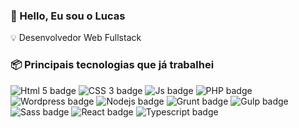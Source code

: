 ### 👋 Hello, Eu sou o Lucas

💡 Desenvolvedor Web Fullstack

### 📦 Principais tecnologias que já trabalhei

![Html 5 badge](https://img.shields.io/badge/-HTML5-E34F26?style=for-the-badge&logo=html5&logoColor=fff)
![CSS 3 badge](https://img.shields.io/badge/-CSS3-264DE4?style=for-the-badge&logo=Css3&logoColor=fff)
![Js badge](https://img.shields.io/badge/-JavaScript-F7DF1E?style=for-the-badge&logo=Javascript&logoColor=222)
![PHP badge](https://img.shields.io/badge/-PHP-777BB4?style=for-the-badge&logo=Php&logoColor=fff)
![Wordpress badge](https://img.shields.io/badge/-Wordpress-7BC328?style=for-the-badge&logo=Wordpress&logoColor=fff&)
![Nodejs badge](https://img.shields.io/badge/-Nodejs-21759B?style=for-the-badge&logo=Nodejs&logoColor=fff&)
![Grunt badge](https://img.shields.io/badge/-Grunt-F3A418?style=for-the-badge&logo=Grunt&logoColor=442F13&)
![Gulp badge](https://img.shields.io/badge/-Gulp-D34446?style=for-the-badge&logo=Gulp&logoColor=fff&)
![Sass badge](https://img.shields.io/badge/-Sass-C76494?style=for-the-badge&logo=Sass&logoColor=fff&)
![React badge](https://img.shields.io/badge/-React-61DAFB?style=for-the-badge&logo=React&logoColor=222&)
![Typescript badge](https://img.shields.io/badge/-typescrypt-0074C2?style=for-the-badge&logo=Typescript&logoColor=fff&)



<!--
**kamusari/kamusari** is a ✨ _special_ ✨ repository because its `README.md` (this file) appears on your GitHub profile.

Here are some ideas to get you started:

- 🔭 I’m currently working on ...
- 🌱 I’m currently learning ...
- 👯 I’m looking to collaborate on ...
- 🤔 I’m looking for help with ...
- 💬 Ask me about ...
- 📫 How to reach me: ...
- 😄 Pronouns: ...
- ⚡ Fun fact: ...
-->

